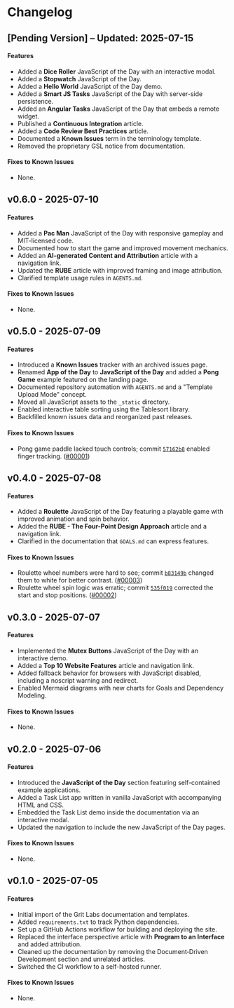 # Changelog

## [Pending Version] – Updated: 2025-07-15

#### Features
- Added a **Dice Roller** JavaScript of the Day with an interactive modal.
- Added a **Stopwatch** JavaScript of the Day.
- Added a **Hello World** JavaScript of the Day demo.
- Added a **Smart JS Tasks** JavaScript of the Day with server-side persistence.
- Added an **Angular Tasks** JavaScript of the Day that embeds a remote widget.
- Published a **Continuous Integration** article.
- Added a **Code Review Best Practices** article.
- Documented a **Known Issues** term in the terminology template.
- Removed the proprietary GSL notice from documentation.

#### Fixes to Known Issues
- None.

## v0.6.0 - 2025-07-10

#### Features
- Added a **Pac Man** JavaScript of the Day with responsive gameplay and MIT-licensed code.
- Documented how to start the game and improved movement mechanics.
- Added an **AI-generated Content and Attribution** article with a navigation link.
- Updated the **RUBE** article with improved framing and image attribution.
- Clarified template usage rules in `AGENTS.md`.

#### Fixes to Known Issues
- None.

## v0.5.0 - 2025-07-09

#### Features
- Introduced a **Known Issues** tracker with an archived issues page.
- Renamed **App of the Day** to **JavaScript of the Day** and added a **Pong Game** example featured on the landing page.
- Documented repository automation with `AGENTS.md` and a "Template Upload Mode" concept.
- Moved all JavaScript assets to the `_static` directory.
- Enabled interactive table sorting using the Tablesort library.
- Backfilled known issues data and reorganized past releases.

#### Fixes to Known Issues
- Pong game paddle lacked touch controls; commit [`57162b8`](https://github.com/gritlabs1/gritlabs/commit/57162b8) enabled finger tracking. ([#00001](../known-issues/2025/07/00001.md))


## v0.4.0 - 2025-07-08

#### Features
- Added a **Roulette** JavaScript of the Day featuring a playable game with improved animation and spin behavior.
- Added the **RUBE - The Four-Point Design Approach** article and a navigation link.
- Clarified in the documentation that `GOALS.md` can express features.

#### Fixes to Known Issues
- Roulette wheel numbers were hard to see; commit [`b83149b`](https://github.com/gritlabs1/gritlabs/commit/b83149b) changed them to white for better contrast. ([#00003](../known-issues/2025/07/00003.md))
- Roulette wheel spin logic was erratic; commit [`535f019`](https://github.com/gritlabs1/gritlabs/commit/535f019) corrected the start and stop positions. ([#00002](../known-issues/2025/07/00002.md))


## v0.3.0 - 2025-07-07

#### Features
- Implemented the **Mutex Buttons** JavaScript of the Day with an interactive demo.
- Added a **Top 10 Website Features** article and navigation link.
- Added fallback behavior for browsers with JavaScript disabled, including a noscript warning and redirect.
- Enabled Mermaid diagrams with new charts for Goals and Dependency Modeling.

#### Fixes to Known Issues
- None.

## v0.2.0 - 2025-07-06

#### Features
- Introduced the **JavaScript of the Day** section featuring self-contained example applications.
- Added a Task List app written in vanilla JavaScript with accompanying HTML and CSS.
- Embedded the Task List demo inside the documentation via an interactive modal.
- Updated the navigation to include the new JavaScript of the Day pages.

#### Fixes to Known Issues
- None.

## v0.1.0 - 2025-07-05

#### Features
- Initial import of the Grit Labs documentation and templates.
- Added `requirements.txt` to track Python dependencies.
- Set up a GitHub Actions workflow for building and deploying the site.
- Replaced the interface perspective article with **Program to an Interface** and added attribution.
- Cleaned up the documentation by removing the Document‑Driven Development section and unrelated articles.
- Switched the CI workflow to a self-hosted runner.

#### Fixes to Known Issues
- None.

